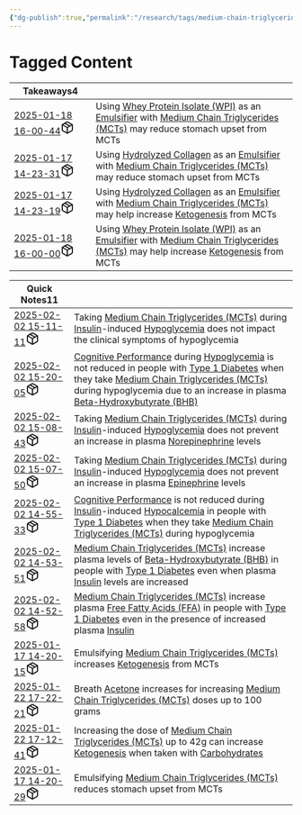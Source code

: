 ```yaml
---
{"dg-publish":true,"permalink":"/research/tags/medium-chain-triglycerides-mc-ts/"}
---
```


# Tagged Content
<div><table class="dataview table-view-table"><thead class="table-view-thead"><tr class="table-view-tr-header"><th class="table-view-th"><span>Takeaways</span><span class="dataview small-text">4</span></th><th class="table-view-th"><span></span></th></tr></thead><tbody class="table-view-tbody"><tr><td><span><a data-tooltip-position="top" aria-label="Research/Takeaways/2025-01-18 16-00-44.md" data-href="Research/Takeaways/2025-01-18 16-00-44.md" href="Research/Takeaways/2025-01-18 16-00-44.md" class="internal-link" target="_blank" rel="noopener nofollow" fileclass-name="Research Links">2025-01-18 16-00-44</a><a class="metadata-menu fileclass-icon"><svg xmlns="http://www.w3.org/2000/svg" width="24" height="24" viewBox="0 0 24 24" fill="none" stroke="currentColor" stroke-width="2" stroke-linecap="round" stroke-linejoin="round" class="svg-icon lucide-package"><path d="m7.5 4.27 9 5.15"></path><path d="M21 8a2 2 0 0 0-1-1.73l-7-4a2 2 0 0 0-2 0l-7 4A2 2 0 0 0 3 8v8a2 2 0 0 0 1 1.73l7 4a2 2 0 0 0 2 0l7-4A2 2 0 0 0 21 16Z"></path><path d="m3.3 7 8.7 5 8.7-5"></path><path d="M12 22V12"></path></svg></a></span></td><td><span>Using <a data-href="Whey Protein Isolate (WPI)" href="Whey Protein Isolate (WPI)" class="internal-link" target="_blank" rel="noopener nofollow">Whey Protein Isolate (WPI)</a> as an <a data-href="Emulsifier" href="Emulsifier" class="internal-link" target="_blank" rel="noopener nofollow">Emulsifier</a> with <a data-href="Medium Chain Triglycerides (MCTs)" href="Medium Chain Triglycerides (MCTs)" class="internal-link" target="_blank" rel="noopener nofollow">Medium Chain Triglycerides (MCTs)</a> may reduce stomach upset from MCTs</span></td></tr><tr><td><span><a data-tooltip-position="top" aria-label="Research/Takeaways/2025-01-17 14-23-31.md" data-href="Research/Takeaways/2025-01-17 14-23-31.md" href="Research/Takeaways/2025-01-17 14-23-31.md" class="internal-link" target="_blank" rel="noopener nofollow" fileclass-name="Research Links">2025-01-17 14-23-31</a><a class="metadata-menu fileclass-icon"><svg xmlns="http://www.w3.org/2000/svg" width="24" height="24" viewBox="0 0 24 24" fill="none" stroke="currentColor" stroke-width="2" stroke-linecap="round" stroke-linejoin="round" class="svg-icon lucide-package"><path d="m7.5 4.27 9 5.15"></path><path d="M21 8a2 2 0 0 0-1-1.73l-7-4a2 2 0 0 0-2 0l-7 4A2 2 0 0 0 3 8v8a2 2 0 0 0 1 1.73l7 4a2 2 0 0 0 2 0l7-4A2 2 0 0 0 21 16Z"></path><path d="m3.3 7 8.7 5 8.7-5"></path><path d="M12 22V12"></path></svg></a></span></td><td><span>Using <a data-href="Hydrolyzed Collagen" href="Hydrolyzed Collagen" class="internal-link" target="_blank" rel="noopener nofollow">Hydrolyzed Collagen</a> as an <a data-href="Emulsifier" href="Emulsifier" class="internal-link" target="_blank" rel="noopener nofollow">Emulsifier</a> with <a data-href="Medium Chain Triglycerides (MCTs)" href="Medium Chain Triglycerides (MCTs)" class="internal-link" target="_blank" rel="noopener nofollow">Medium Chain Triglycerides (MCTs)</a> may reduce stomach upset from MCTs</span></td></tr><tr><td><span><a data-tooltip-position="top" aria-label="Research/Takeaways/2025-01-17 14-23-19.md" data-href="Research/Takeaways/2025-01-17 14-23-19.md" href="Research/Takeaways/2025-01-17 14-23-19.md" class="internal-link" target="_blank" rel="noopener nofollow" fileclass-name="Research Links">2025-01-17 14-23-19</a><a class="metadata-menu fileclass-icon"><svg xmlns="http://www.w3.org/2000/svg" width="24" height="24" viewBox="0 0 24 24" fill="none" stroke="currentColor" stroke-width="2" stroke-linecap="round" stroke-linejoin="round" class="svg-icon lucide-package"><path d="m7.5 4.27 9 5.15"></path><path d="M21 8a2 2 0 0 0-1-1.73l-7-4a2 2 0 0 0-2 0l-7 4A2 2 0 0 0 3 8v8a2 2 0 0 0 1 1.73l7 4a2 2 0 0 0 2 0l7-4A2 2 0 0 0 21 16Z"></path><path d="m3.3 7 8.7 5 8.7-5"></path><path d="M12 22V12"></path></svg></a></span></td><td><span>Using <a data-href="Hydrolyzed Collagen" href="Hydrolyzed Collagen" class="internal-link" target="_blank" rel="noopener nofollow">Hydrolyzed Collagen</a> as an <a data-href="Emulsifier" href="Emulsifier" class="internal-link" target="_blank" rel="noopener nofollow">Emulsifier</a> with <a data-href="Medium Chain Triglycerides (MCTs)" href="Medium Chain Triglycerides (MCTs)" class="internal-link" target="_blank" rel="noopener nofollow">Medium Chain Triglycerides (MCTs)</a> may help increase <a data-href="Ketogenesis" href="Ketogenesis" class="internal-link" target="_blank" rel="noopener nofollow">Ketogenesis</a> from MCTs</span></td></tr><tr><td><span><a data-tooltip-position="top" aria-label="Research/Takeaways/2025-01-18 16-00-00.md" data-href="Research/Takeaways/2025-01-18 16-00-00.md" href="Research/Takeaways/2025-01-18 16-00-00.md" class="internal-link" target="_blank" rel="noopener nofollow" fileclass-name="Research Links">2025-01-18 16-00-00</a><a class="metadata-menu fileclass-icon"><svg xmlns="http://www.w3.org/2000/svg" width="24" height="24" viewBox="0 0 24 24" fill="none" stroke="currentColor" stroke-width="2" stroke-linecap="round" stroke-linejoin="round" class="svg-icon lucide-package"><path d="m7.5 4.27 9 5.15"></path><path d="M21 8a2 2 0 0 0-1-1.73l-7-4a2 2 0 0 0-2 0l-7 4A2 2 0 0 0 3 8v8a2 2 0 0 0 1 1.73l7 4a2 2 0 0 0 2 0l7-4A2 2 0 0 0 21 16Z"></path><path d="m3.3 7 8.7 5 8.7-5"></path><path d="M12 22V12"></path></svg></a></span></td><td><span>Using <a data-href="Whey Protein Isolate (WPI)" href="Whey Protein Isolate (WPI)" class="internal-link" target="_blank" rel="noopener nofollow">Whey Protein Isolate (WPI)</a> as an <a data-href="Emulsifier" href="Emulsifier" class="internal-link" target="_blank" rel="noopener nofollow">Emulsifier</a> with <a data-href="Medium Chain Triglycerides (MCTs)" href="Medium Chain Triglycerides (MCTs)" class="internal-link" target="_blank" rel="noopener nofollow">Medium Chain Triglycerides (MCTs)</a> may help increase <a data-href="Ketogenesis" href="Ketogenesis" class="internal-link" target="_blank" rel="noopener nofollow">Ketogenesis</a> from MCTs</span></td></tr></tbody></table></div><div><table class="dataview table-view-table"><thead class="table-view-thead"><tr class="table-view-tr-header"><th class="table-view-th"><span>Quick Notes</span><span class="dataview small-text">11</span></th><th class="table-view-th"><span></span></th></tr></thead><tbody class="table-view-tbody"><tr><td><span><a data-tooltip-position="top" aria-label="Research/Quick Notes/2025-02-02 15-11-11.md" data-href="Research/Quick Notes/2025-02-02 15-11-11.md" href="Research/Quick Notes/2025-02-02 15-11-11.md" class="internal-link" target="_blank" rel="noopener nofollow" fileclass-name="Research Links">2025-02-02 15-11-11</a><a class="metadata-menu fileclass-icon"><svg xmlns="http://www.w3.org/2000/svg" width="24" height="24" viewBox="0 0 24 24" fill="none" stroke="currentColor" stroke-width="2" stroke-linecap="round" stroke-linejoin="round" class="svg-icon lucide-package"><path d="m7.5 4.27 9 5.15"></path><path d="M21 8a2 2 0 0 0-1-1.73l-7-4a2 2 0 0 0-2 0l-7 4A2 2 0 0 0 3 8v8a2 2 0 0 0 1 1.73l7 4a2 2 0 0 0 2 0l7-4A2 2 0 0 0 21 16Z"></path><path d="m3.3 7 8.7 5 8.7-5"></path><path d="M12 22V12"></path></svg></a></span></td><td><span>Taking <a data-href="Medium Chain Triglycerides (MCTs)" href="Medium Chain Triglycerides (MCTs)" class="internal-link" target="_blank" rel="noopener nofollow">Medium Chain Triglycerides (MCTs)</a> during <a data-href="Insulin" href="Insulin" class="internal-link" target="_blank" rel="noopener nofollow">Insulin</a>-induced <a data-href="Hypoglycemia" href="Hypoglycemia" class="internal-link" target="_blank" rel="noopener nofollow">Hypoglycemia</a> does not impact the clinical symptoms of hypoglycemia</span></td></tr><tr><td><span><a data-tooltip-position="top" aria-label="Research/Quick Notes/2025-02-02 15-20-05.md" data-href="Research/Quick Notes/2025-02-02 15-20-05.md" href="Research/Quick Notes/2025-02-02 15-20-05.md" class="internal-link" target="_blank" rel="noopener nofollow" fileclass-name="Research Links">2025-02-02 15-20-05</a><a class="metadata-menu fileclass-icon"><svg xmlns="http://www.w3.org/2000/svg" width="24" height="24" viewBox="0 0 24 24" fill="none" stroke="currentColor" stroke-width="2" stroke-linecap="round" stroke-linejoin="round" class="svg-icon lucide-package"><path d="m7.5 4.27 9 5.15"></path><path d="M21 8a2 2 0 0 0-1-1.73l-7-4a2 2 0 0 0-2 0l-7 4A2 2 0 0 0 3 8v8a2 2 0 0 0 1 1.73l7 4a2 2 0 0 0 2 0l7-4A2 2 0 0 0 21 16Z"></path><path d="m3.3 7 8.7 5 8.7-5"></path><path d="M12 22V12"></path></svg></a></span></td><td><span><a data-href="Cognitive Performance" href="Cognitive Performance" class="internal-link" target="_blank" rel="noopener nofollow">Cognitive Performance</a> during <a data-href="Hypoglycemia" href="Hypoglycemia" class="internal-link" target="_blank" rel="noopener nofollow">Hypoglycemia</a> is not reduced in people with <a data-href="Type 1 Diabetes" href="Type 1 Diabetes" class="internal-link" target="_blank" rel="noopener nofollow">Type 1 Diabetes</a> when they take <a data-href="Medium Chain Triglycerides (MCTs)" href="Medium Chain Triglycerides (MCTs)" class="internal-link" target="_blank" rel="noopener nofollow">Medium Chain Triglycerides (MCTs)</a> during hypoglycemia due to an increase in plasma <a data-href="Beta-Hydroxybutyrate (BHB)" href="Beta-Hydroxybutyrate (BHB)" class="internal-link" target="_blank" rel="noopener nofollow">Beta-Hydroxybutyrate (BHB)</a></span></td></tr><tr><td><span><a data-tooltip-position="top" aria-label="Research/Quick Notes/2025-02-02 15-08-43.md" data-href="Research/Quick Notes/2025-02-02 15-08-43.md" href="Research/Quick Notes/2025-02-02 15-08-43.md" class="internal-link" target="_blank" rel="noopener nofollow" fileclass-name="Research Links">2025-02-02 15-08-43</a><a class="metadata-menu fileclass-icon"><svg xmlns="http://www.w3.org/2000/svg" width="24" height="24" viewBox="0 0 24 24" fill="none" stroke="currentColor" stroke-width="2" stroke-linecap="round" stroke-linejoin="round" class="svg-icon lucide-package"><path d="m7.5 4.27 9 5.15"></path><path d="M21 8a2 2 0 0 0-1-1.73l-7-4a2 2 0 0 0-2 0l-7 4A2 2 0 0 0 3 8v8a2 2 0 0 0 1 1.73l7 4a2 2 0 0 0 2 0l7-4A2 2 0 0 0 21 16Z"></path><path d="m3.3 7 8.7 5 8.7-5"></path><path d="M12 22V12"></path></svg></a></span></td><td><span>Taking <a data-href="Medium Chain Triglycerides (MCTs)" href="Medium Chain Triglycerides (MCTs)" class="internal-link" target="_blank" rel="noopener nofollow">Medium Chain Triglycerides (MCTs)</a> during <a data-href="Insulin" href="Insulin" class="internal-link" target="_blank" rel="noopener nofollow">Insulin</a>-induced <a data-href="Hypoglycemia" href="Hypoglycemia" class="internal-link" target="_blank" rel="noopener nofollow">Hypoglycemia</a> does not prevent an increase in plasma <a data-href="Norepinephrine" href="Norepinephrine" class="internal-link" target="_blank" rel="noopener nofollow">Norepinephrine</a> levels</span></td></tr><tr><td><span><a data-tooltip-position="top" aria-label="Research/Quick Notes/2025-02-02 15-07-50.md" data-href="Research/Quick Notes/2025-02-02 15-07-50.md" href="Research/Quick Notes/2025-02-02 15-07-50.md" class="internal-link" target="_blank" rel="noopener nofollow" fileclass-name="Research Links">2025-02-02 15-07-50</a><a class="metadata-menu fileclass-icon"><svg xmlns="http://www.w3.org/2000/svg" width="24" height="24" viewBox="0 0 24 24" fill="none" stroke="currentColor" stroke-width="2" stroke-linecap="round" stroke-linejoin="round" class="svg-icon lucide-package"><path d="m7.5 4.27 9 5.15"></path><path d="M21 8a2 2 0 0 0-1-1.73l-7-4a2 2 0 0 0-2 0l-7 4A2 2 0 0 0 3 8v8a2 2 0 0 0 1 1.73l7 4a2 2 0 0 0 2 0l7-4A2 2 0 0 0 21 16Z"></path><path d="m3.3 7 8.7 5 8.7-5"></path><path d="M12 22V12"></path></svg></a></span></td><td><span>Taking <a data-href="Medium Chain Triglycerides (MCTs)" href="Medium Chain Triglycerides (MCTs)" class="internal-link" target="_blank" rel="noopener nofollow">Medium Chain Triglycerides (MCTs)</a> during <a data-href="Insulin" href="Insulin" class="internal-link" target="_blank" rel="noopener nofollow">Insulin</a>-induced <a data-href="Hypoglycemia" href="Hypoglycemia" class="internal-link" target="_blank" rel="noopener nofollow">Hypoglycemia</a> does not prevent an increase in plasma <a data-href="Epinephrine" href="Epinephrine" class="internal-link" target="_blank" rel="noopener nofollow">Epinephrine</a> levels</span></td></tr><tr><td><span><a data-tooltip-position="top" aria-label="Research/Quick Notes/2025-02-02 14-55-33.md" data-href="Research/Quick Notes/2025-02-02 14-55-33.md" href="Research/Quick Notes/2025-02-02 14-55-33.md" class="internal-link" target="_blank" rel="noopener nofollow" fileclass-name="Research Links">2025-02-02 14-55-33</a><a class="metadata-menu fileclass-icon"><svg xmlns="http://www.w3.org/2000/svg" width="24" height="24" viewBox="0 0 24 24" fill="none" stroke="currentColor" stroke-width="2" stroke-linecap="round" stroke-linejoin="round" class="svg-icon lucide-package"><path d="m7.5 4.27 9 5.15"></path><path d="M21 8a2 2 0 0 0-1-1.73l-7-4a2 2 0 0 0-2 0l-7 4A2 2 0 0 0 3 8v8a2 2 0 0 0 1 1.73l7 4a2 2 0 0 0 2 0l7-4A2 2 0 0 0 21 16Z"></path><path d="m3.3 7 8.7 5 8.7-5"></path><path d="M12 22V12"></path></svg></a></span></td><td><span><a data-href="Cognitive Performance" href="Cognitive Performance" class="internal-link" target="_blank" rel="noopener nofollow">Cognitive Performance</a> is not reduced during <a data-href="Insulin" href="Insulin" class="internal-link" target="_blank" rel="noopener nofollow">Insulin</a>-induced <a data-href="Hypocalcemia" href="Hypocalcemia" class="internal-link" target="_blank" rel="noopener nofollow">Hypocalcemia</a> in people with <a data-href="Type 1 Diabetes" href="Type 1 Diabetes" class="internal-link" target="_blank" rel="noopener nofollow">Type 1 Diabetes</a> when they take <a data-href="Medium Chain Triglycerides (MCTs)" href="Medium Chain Triglycerides (MCTs)" class="internal-link" target="_blank" rel="noopener nofollow">Medium Chain Triglycerides (MCTs)</a> during hypoglycemia</span></td></tr><tr><td><span><a data-tooltip-position="top" aria-label="Research/Quick Notes/2025-02-02 14-53-51.md" data-href="Research/Quick Notes/2025-02-02 14-53-51.md" href="Research/Quick Notes/2025-02-02 14-53-51.md" class="internal-link" target="_blank" rel="noopener nofollow" fileclass-name="Research Links">2025-02-02 14-53-51</a><a class="metadata-menu fileclass-icon"><svg xmlns="http://www.w3.org/2000/svg" width="24" height="24" viewBox="0 0 24 24" fill="none" stroke="currentColor" stroke-width="2" stroke-linecap="round" stroke-linejoin="round" class="svg-icon lucide-package"><path d="m7.5 4.27 9 5.15"></path><path d="M21 8a2 2 0 0 0-1-1.73l-7-4a2 2 0 0 0-2 0l-7 4A2 2 0 0 0 3 8v8a2 2 0 0 0 1 1.73l7 4a2 2 0 0 0 2 0l7-4A2 2 0 0 0 21 16Z"></path><path d="m3.3 7 8.7 5 8.7-5"></path><path d="M12 22V12"></path></svg></a></span></td><td><span><a data-href="Medium Chain Triglycerides (MCTs)" href="Medium Chain Triglycerides (MCTs)" class="internal-link" target="_blank" rel="noopener nofollow">Medium Chain Triglycerides (MCTs)</a> increase plasma levels of <a data-href="Beta-Hydroxybutyrate (BHB)" href="Beta-Hydroxybutyrate (BHB)" class="internal-link" target="_blank" rel="noopener nofollow">Beta-Hydroxybutyrate (BHB)</a> in people with <a data-href="Type 1 Diabetes" href="Type 1 Diabetes" class="internal-link" target="_blank" rel="noopener nofollow">Type 1 Diabetes</a> even when plasma <a data-href="Insulin" href="Insulin" class="internal-link" target="_blank" rel="noopener nofollow">Insulin</a> levels are increased</span></td></tr><tr><td><span><a data-tooltip-position="top" aria-label="Research/Quick Notes/2025-02-02 14-52-58.md" data-href="Research/Quick Notes/2025-02-02 14-52-58.md" href="Research/Quick Notes/2025-02-02 14-52-58.md" class="internal-link" target="_blank" rel="noopener nofollow" fileclass-name="Research Links">2025-02-02 14-52-58</a><a class="metadata-menu fileclass-icon"><svg xmlns="http://www.w3.org/2000/svg" width="24" height="24" viewBox="0 0 24 24" fill="none" stroke="currentColor" stroke-width="2" stroke-linecap="round" stroke-linejoin="round" class="svg-icon lucide-package"><path d="m7.5 4.27 9 5.15"></path><path d="M21 8a2 2 0 0 0-1-1.73l-7-4a2 2 0 0 0-2 0l-7 4A2 2 0 0 0 3 8v8a2 2 0 0 0 1 1.73l7 4a2 2 0 0 0 2 0l7-4A2 2 0 0 0 21 16Z"></path><path d="m3.3 7 8.7 5 8.7-5"></path><path d="M12 22V12"></path></svg></a></span></td><td><span><a data-href="Medium Chain Triglycerides (MCTs)" href="Medium Chain Triglycerides (MCTs)" class="internal-link" target="_blank" rel="noopener nofollow">Medium Chain Triglycerides (MCTs)</a> increase plasma <a data-href="Free Fatty Acids (FFA)" href="Free Fatty Acids (FFA)" class="internal-link" target="_blank" rel="noopener nofollow">Free Fatty Acids (FFA)</a> in people with <a data-href="Type 1 Diabetes" href="Type 1 Diabetes" class="internal-link" target="_blank" rel="noopener nofollow">Type 1 Diabetes</a> even in the presence of increased plasma <a data-href="Insulin" href="Insulin" class="internal-link" target="_blank" rel="noopener nofollow">Insulin</a></span></td></tr><tr><td><span><a data-tooltip-position="top" aria-label="Research/Quick Notes/2025-01-17 14-20-15.md" data-href="Research/Quick Notes/2025-01-17 14-20-15.md" href="Research/Quick Notes/2025-01-17 14-20-15.md" class="internal-link" target="_blank" rel="noopener nofollow" fileclass-name="Research Links">2025-01-17 14-20-15</a><a class="metadata-menu fileclass-icon"><svg xmlns="http://www.w3.org/2000/svg" width="24" height="24" viewBox="0 0 24 24" fill="none" stroke="currentColor" stroke-width="2" stroke-linecap="round" stroke-linejoin="round" class="svg-icon lucide-package"><path d="m7.5 4.27 9 5.15"></path><path d="M21 8a2 2 0 0 0-1-1.73l-7-4a2 2 0 0 0-2 0l-7 4A2 2 0 0 0 3 8v8a2 2 0 0 0 1 1.73l7 4a2 2 0 0 0 2 0l7-4A2 2 0 0 0 21 16Z"></path><path d="m3.3 7 8.7 5 8.7-5"></path><path d="M12 22V12"></path></svg></a></span></td><td><span>Emulsifying <a data-href="Medium Chain Triglycerides (MCTs)" href="Medium Chain Triglycerides (MCTs)" class="internal-link" target="_blank" rel="noopener nofollow">Medium Chain Triglycerides (MCTs)</a> increases <a data-href="Ketogenesis" href="Ketogenesis" class="internal-link" target="_blank" rel="noopener nofollow">Ketogenesis</a> from MCTs</span></td></tr><tr><td><span><a data-tooltip-position="top" aria-label="Research/Quick Notes/2025-01-22 17-22-21.md" data-href="Research/Quick Notes/2025-01-22 17-22-21.md" href="Research/Quick Notes/2025-01-22 17-22-21.md" class="internal-link" target="_blank" rel="noopener nofollow" fileclass-name="Research Links">2025-01-22 17-22-21</a><a class="metadata-menu fileclass-icon"><svg xmlns="http://www.w3.org/2000/svg" width="24" height="24" viewBox="0 0 24 24" fill="none" stroke="currentColor" stroke-width="2" stroke-linecap="round" stroke-linejoin="round" class="svg-icon lucide-package"><path d="m7.5 4.27 9 5.15"></path><path d="M21 8a2 2 0 0 0-1-1.73l-7-4a2 2 0 0 0-2 0l-7 4A2 2 0 0 0 3 8v8a2 2 0 0 0 1 1.73l7 4a2 2 0 0 0 2 0l7-4A2 2 0 0 0 21 16Z"></path><path d="m3.3 7 8.7 5 8.7-5"></path><path d="M12 22V12"></path></svg></a></span></td><td><span>Breath <a data-href="Acetone" href="Acetone" class="internal-link" target="_blank" rel="noopener nofollow">Acetone</a> increases for increasing <a data-href="Medium Chain Triglycerides (MCTs)" href="Medium Chain Triglycerides (MCTs)" class="internal-link" target="_blank" rel="noopener nofollow">Medium Chain Triglycerides (MCTs)</a> doses up to 100 grams</span></td></tr><tr><td><span><a data-tooltip-position="top" aria-label="Research/Quick Notes/2025-01-22 17-12-41.md" data-href="Research/Quick Notes/2025-01-22 17-12-41.md" href="Research/Quick Notes/2025-01-22 17-12-41.md" class="internal-link" target="_blank" rel="noopener nofollow" fileclass-name="Research Links">2025-01-22 17-12-41</a><a class="metadata-menu fileclass-icon"><svg xmlns="http://www.w3.org/2000/svg" width="24" height="24" viewBox="0 0 24 24" fill="none" stroke="currentColor" stroke-width="2" stroke-linecap="round" stroke-linejoin="round" class="svg-icon lucide-package"><path d="m7.5 4.27 9 5.15"></path><path d="M21 8a2 2 0 0 0-1-1.73l-7-4a2 2 0 0 0-2 0l-7 4A2 2 0 0 0 3 8v8a2 2 0 0 0 1 1.73l7 4a2 2 0 0 0 2 0l7-4A2 2 0 0 0 21 16Z"></path><path d="m3.3 7 8.7 5 8.7-5"></path><path d="M12 22V12"></path></svg></a></span></td><td><span>Increasing the dose of <a data-href="Medium Chain Triglycerides (MCTs)" href="Medium Chain Triglycerides (MCTs)" class="internal-link" target="_blank" rel="noopener nofollow">Medium Chain Triglycerides (MCTs)</a> up to 42g can increase <a data-href="Ketogenesis" href="Ketogenesis" class="internal-link" target="_blank" rel="noopener nofollow">Ketogenesis</a> when taken with <a data-href="Carbohydrates" href="Carbohydrates" class="internal-link" target="_blank" rel="noopener nofollow">Carbohydrates</a></span></td></tr><tr><td><span><a data-tooltip-position="top" aria-label="Research/Quick Notes/2025-01-17 14-20-29.md" data-href="Research/Quick Notes/2025-01-17 14-20-29.md" href="Research/Quick Notes/2025-01-17 14-20-29.md" class="internal-link" target="_blank" rel="noopener nofollow" fileclass-name="Research Links">2025-01-17 14-20-29</a><a class="metadata-menu fileclass-icon"><svg xmlns="http://www.w3.org/2000/svg" width="24" height="24" viewBox="0 0 24 24" fill="none" stroke="currentColor" stroke-width="2" stroke-linecap="round" stroke-linejoin="round" class="svg-icon lucide-package"><path d="m7.5 4.27 9 5.15"></path><path d="M21 8a2 2 0 0 0-1-1.73l-7-4a2 2 0 0 0-2 0l-7 4A2 2 0 0 0 3 8v8a2 2 0 0 0 1 1.73l7 4a2 2 0 0 0 2 0l7-4A2 2 0 0 0 21 16Z"></path><path d="m3.3 7 8.7 5 8.7-5"></path><path d="M12 22V12"></path></svg></a></span></td><td><span>Emulsifying <a data-href="Medium Chain Triglycerides (MCTs)" href="Medium Chain Triglycerides (MCTs)" class="internal-link" target="_blank" rel="noopener nofollow">Medium Chain Triglycerides (MCTs)</a> reduces stomach upset from MCTs</span></td></tr></tbody></table></div>

